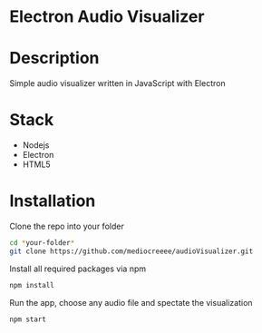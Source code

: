 # Electron Audio Visualizer

# Description

Simple audio visualizer written in JavaScript with Electron

# Stack

- Nodejs
- Electron
- HTML5

# Installation

Clone the repo into your folder

```sh
cd *your-folder*
git clone https://github.com/mediocreeee/audioVisualizer.git
```

Install all required packages via npm

```sh
npm install
```

Run the app, choose any audio file and spectate the visualization

```sh
npm start
```
